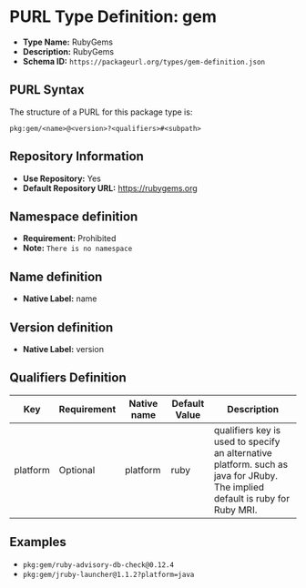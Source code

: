 <!--  NOTE: Auto-generated from the JSON PURL type definition.
Do not manually edit this file. Edit the JSON type definition instead. -->

# PURL Type Definition: gem

- **Type Name:** RubyGems
- **Description:** RubyGems
- **Schema ID:** `https://packageurl.org/types/gem-definition.json`

## PURL Syntax

The structure of a PURL for this package type is:

    pkg:gem/<name>@<version>?<qualifiers>#<subpath>

## Repository Information

- **Use Repository:** Yes
- **Default Repository URL:** https://rubygems.org

## Namespace definition

- **Requirement:** Prohibited
- **Note:** `There is no namespace`

## Name definition

- **Native Label:** name

## Version definition

- **Native Label:** version

## Qualifiers Definition

| Key  | Requirement | Native name | Default Value | Description |
|------|-------------|-------------|---------------|-------------|
| platform | Optional | platform | ruby | qualifiers key is used to specify an alternative platform. such as java for JRuby. The implied default is ruby for Ruby MRI. |

## Examples

- `pkg:gem/ruby-advisory-db-check@0.12.4`
- `pkg:gem/jruby-launcher@1.1.2?platform=java`
